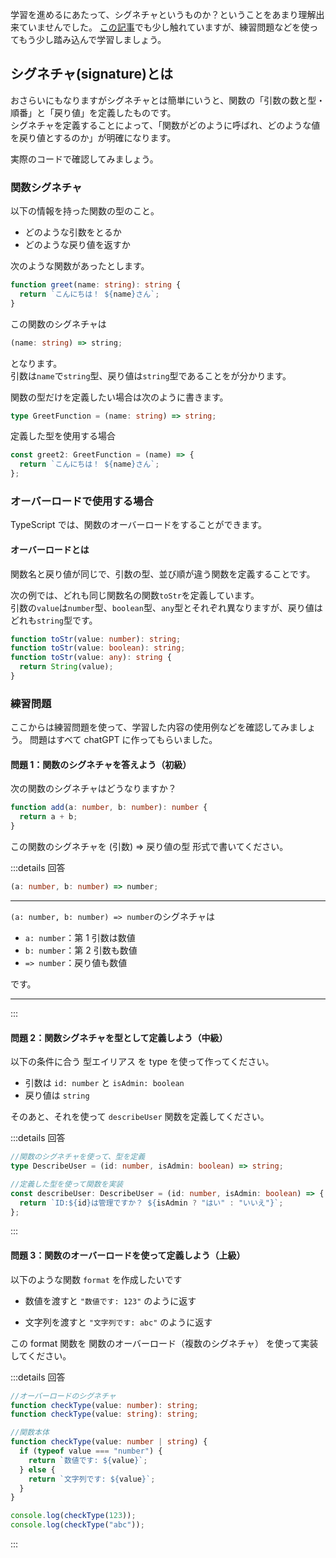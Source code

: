 学習を進めるにあたって、シグネチャというものか？ということをあまり理解出来ていませんでした。
[この記事](https://zenn.dev/o0rororo0o/articles/074129387c31fe)でも少し触れていますが、練習問題などを使ってもう少し踏み込んで学習しましょう。

## シグネチャ(signature)とは

おさらいにもなりますがシグネチャとは簡単にいうと、関数の「引数の数と型・順番」と「戻り値」を定義したものです。  
シグネチャを定義することによって、「関数がどのように呼ばれ、どのような値を戻り値とするのか」が明確になります。

実際のコードで確認してみましょう。

### 関数シグネチャ

以下の情報を持った関数の型のこと。

- どのような引数をとるか
- どのような戻り値を返すか

次のような関数があったとします。

```ts
function greet(name: string): string {
  return `こんにちは！ ${name}さん`;
}
```

この関数のシグネチャは

```ts
(name: string) => string;
```

となります。  
引数は`name`で`string`型、戻り値は`string`型であることをが分かります。

関数の型だけを定義したい場合は次のように書きます。

```ts
type GreetFunction = (name: string) => string;
```

定義した型を使用する場合

```ts
const greet2: GreetFunction = (name) => {
  return `こんにちは！ ${name}さん`;
};
```

### オーバーロードで使用する場合

TypeScript では、関数のオーバーロードをすることができます。

#### オーバーロードとは

関数名と戻り値が同じで、引数の型、並び順が違う関数を定義することです。

次の例では、どれも同じ関数名の関数`toStr`を定義しています。  
引数の`value`は`number`型、`boolean`型、`any`型とそれぞれ異なりますが、戻り値はどれも`string`型です。

```ts
function toStr(value: number): string;
function toStr(value: boolean): string;
function toStr(value: any): string {
  return String(value);
}
```

### 練習問題

ここからは練習問題を使って、学習した内容の使用例などを確認してみましょう。
問題はすべて chatGPT に作ってもらいました。

#### 問題 1：関数のシグネチャを答えよう（初級）

次の関数のシグネチャはどうなりますか？

```ts
function add(a: number, b: number): number {
  return a + b;
}
```

この関数のシグネチャを (引数) => 戻り値の型 形式で書いてください。

:::details 回答

```ts
(a: number, b: number) => number;
```

---

`(a: number, b: number) => number`のシグネチャは

- `a: number`：第 1 引数は数値
- `b: number`：第 2 引数も数値
- `=> number`：戻り値も数値

です。

---

:::

#### 問題 2：関数シグネチャを型として定義しよう（中級）

以下の条件に合う 型エイリアス を type を使って作ってください。

- 引数は `id: number` と `isAdmin: boolean`
- 戻り値は `string`

そのあと、それを使って `describeUser` 関数を定義してください。

:::details 回答

```ts
//関数のシグネチャを使って、型を定義
type DescribeUser = (id: number, isAdmin: boolean) => string;

//定義した型を使って関数を実装
const describeUser: DescribeUser = (id: number, isAdmin: boolean) => {
  return `ID:${id}は管理ですか？ ${isAdmin ? "はい" : "いいえ"}`;
};
```

:::

#### 問題 3：関数のオーバーロードを使って定義しよう（上級）

以下のような関数 `format` を作成したいです

- 数値を渡すと `"数値です: 123"` のように返す

- 文字列を渡すと `"文字列です: abc"` のように返す

この format 関数を 関数のオーバーロード（複数のシグネチャ） を使って実装してください。

:::details 回答

```ts
//オーバーロードのシグネチャ
function checkType(value: number): string;
function checkType(value: string): string;

//関数本体
function checkType(value: number | string) {
  if (typeof value === "number") {
    return `数値です: ${value}`;
  } else {
    return `文字列です: ${value}`;
  }
}

console.log(checkType(123));
console.log(checkType("abc"));
```

:::
